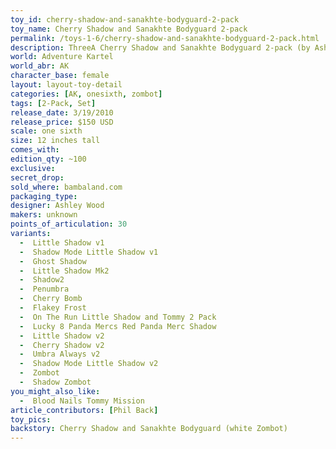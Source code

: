 ```yaml
---
toy_id: cherry-shadow-and-sanakhte-bodyguard-2-pack
toy_name: Cherry Shadow and Sanakhte Bodyguard 2-pack
permalink: /toys-1-6/cherry-shadow-and-sanakhte-bodyguard-2-pack.html
description: ThreeA Cherry Shadow and Sanakhte Bodyguard 2-pack (by Ashley Wood) and how they relate to the World of Adventure Kartel, plus get the most detailed release info including release date, price, variants, colorways and more.
world: Adventure Kartel
world_abr: AK
character_base: female
layout: layout-toy-detail
categories: [AK, onesixth, zombot]
tags: [2-Pack, Set]
release_date: 3/19/2010
release_price: $150 USD
scale: one sixth
size: 12 inches tall
comes_with: 
edition_qty: ~100
exclusive: 
secret_drop:
sold_where: bambaland.com
packaging_type:
designer: Ashley Wood
makers: unknown
points_of_articulation: 30
variants: 
  -  Little Shadow v1
  -  Shadow Mode Little Shadow v1
  -  Ghost Shadow
  -  Little Shadow Mk2
  -  Shadow2
  -  Penumbra
  -  Cherry Bomb
  -  Flakey Frost
  -  On The Run Little Shadow and Tommy 2 Pack
  -  Lucky 8 Panda Mercs Red Panda Merc Shadow
  -  Little Shadow v2
  -  Cherry Shadow v2
  -  Umbra Always v2
  -  Shadow Mode Little Shadow v2
  -  Zombot
  -  Shadow Zombot
you_might_also_like:
  -  Blood Nails Tommy Mission
article_contributors: [Phil Back]
toy_pics:  
backstory: Cherry Shadow and Sanakhte Bodyguard (white Zombot)
---
```

